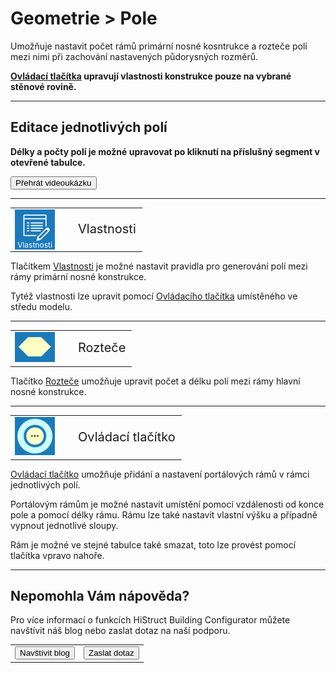 
<h1>Geometrie &gt; Pole</h1>
  <p>Umožňuje nastavit počet rámů primární nosné kosntrukce a rozteče polí mezi nimi při zachování nastavených půdorysných rozměrů.</p>

  <p><b><u>Ovládací tlačítka</u> upravují vlastnosti konstrukce pouze na vybrané stěnové rovině.</b></p>

  <hr class="main"> <!-- Vodorovná čára jako oddělovač sekce -->

  <h2>Editace jednotlivých polí</h2>
  <p><b>Délky a počty polí je možné upravovat po kliknutí na příslušný segment v otevřené tabulce.</b></p>

  <p>
  <!-- Tlačítko pro otevření modálního videa -->
  <button onclick="document.getElementById('modal').style.display='flex';" class="btn">
    Přehrát videoukázku
  </button>
</p>

<!-- Modální okno (skryté) -->
<div id="modal" style="
  display: none;
  position: fixed;
  top: 0; left: 0;
  width: 100vw; height: 100vh;
  background-color: rgba(0, 0, 0, 0.85);
  z-index: 10000;
  justify-content: center;
  align-items: center;
  flex-direction: column;
">
  <video id="modalVideo" controls autoplay style="max-width: 90%; max-height: 80vh;">
    <source src="img/VideoEditBays.mp4" type="video/mp4">
    Váš prohlížeč nepodporuje přehrávání videa.
  </video>
  <br>
  <button onclick="
    document.getElementById('modal').style.display='none';
    const vid = document.getElementById('modalVideo');
    vid.pause();
    vid.currentTime = 0;
  " class="btn">
    Zavřít video
  </button>
</div>

<!-- Skript -->
<script>
  function openModal() {
    const modal = document.getElementById("modal");
    modal.style.display = "flex";
    const video = document.getElementById("modalVideo");
    video.muted = true;
    video.play();
  }

  function closeModal() {
    const modal = document.getElementById("modal");
    modal.style.display = "none";
    const video = document.getElementById("modalVideo");
    video.pause();
    video.currentTime = 0;
  }
</script>

  <hr class="main"> <!-- Vodorovná čára jako oddělovač sekce -->

  <table>
    <tr>
      <td>
        <div style="position: relative; width: 64px; height: 64px;">
          <img src="img/EditPropertiesIcon64x64.png" alt="EditPropertiesIcon64x64.png" width="64" height="64">
          <div style="position: absolute; bottom: 0; width: 100%; background: none; color: white; font-size: 12px; text-align: center;">
            Vlastnosti
          </div>
        </div>
      </td>
      <td style="vertical-align: middle; font-size: 20px; padding-left: 30px;">
        Vlastnosti
      </td>
    </tr>
  </table>
  <p>Tlačítkem <u>Vlastnosti</u> je možné nastavit pravidla pro generování polí mezi rámy primární nosné konstrukce.</p>
  <p>Tytéž vlastnosti lze upravit pomocí <u>Ovládacího tlačítka</u> umístěného ve středu modelu.</p>

  <hr class="main"> <!-- Vodorovná čára jako oddělovač sekce -->

  <table>
    <tr>
      <td><img src="img/BayEditButton64.png" alt="BayEditButton64.png" width="64"></td>
      <td style="vertical-align: middle; font-size: 20px; padding-left: 30px;">Rozteče</td>
    </tr> 
  </table>
  <p>Tlačítko <u>Rozteče</u> umožňuje upravit počet a délku polí mezi rámy hlavní nosné konstrukce.</p>

  <hr class="main"> <!-- Vodorovná čára jako oddělovač sekce -->

  <table>
    <tr>
      <td><img src="img/ControlButton.png" alt="ControlButton.png" width="64"></td>
      <td style="vertical-align: middle; font-size: 20px; padding-left: 30px;">Ovládací tlačítko</td>
    </tr> 
  </table>
  <p><u>Ovládací tlačítko</u> umožňuje přidání a nastavení portálových rámů v rámci jednotlivých polí.</p>
  <p>Portálovým rámům je možné nastavit umístění pomocí vzdálenosti od konce pole a pomocí délky rámu. Rámu lze také nastavit vlastní výšku a případně vypnout jednotlivé sloupy.</p>
  <p>Rám je možné ve stejné tabulce také smazat, toto lze provést pomocí tlačítka vpravo nahoře.</p>

  <hr class="main"> <!-- Vodorovná čára jako oddělovač sekce -->

  <h2>Nepomohla Vám nápověda?</h2>
  <p>Pro více informací o funkcích HiStruct Building Configurator můžete navštívit náš blog nebo zaslat dotaz na naší podporu.</p>

  <table>
    <tr>
      <td>
        <a href="https://docs.histruct.com/cs/" target="_blank" rel="noopener noreferrer"> 
          <button class="btn">Navštívit blog</button>
        </a>
      </td>
      <td>
        <a href="mailto:support@histruct.com?subject=Dotaz na Support HiStruct">
          <button class="btn">Zaslat dotaz</button>
        </a>
      </td>
    </tr>
  </table>
